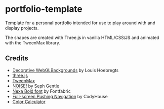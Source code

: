 # portfolio-template

Template for a personal portfolio intended for use to play around with and display projects.

The shapes are created with Three.js in vanilla HTML/CSS/JS and animated with the TweenMax library.

## Credits

- [Decorative WebGLBackgrounds](http://tympanus.net/Development/DecorativeBackgrounds/) by Louis Hoebregts
- [three.js](https://threejs.org/)
- [TweenMax](https://greensock.com/tweenmax)
- [NOISE!](https://github.com/josephg/noisejs) by Seph Gentle
- [Nexa Bold font](https://www.fontspring.com/fonts/fontfabric/nexa/nexa-bold-free) by Fontfabric
- [Full-screen Pushing Navigation](https://github.com/CodyHouse/full-screen-pushing-navigation) by CodyHouse
- [Color Calculator](https://www.sessions.edu/color-calculator/) 









